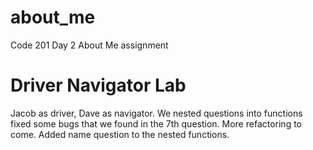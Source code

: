 # about_me
Code 201 Day 2 About Me assignment

# Driver Navigator Lab
Jacob as driver, Dave as navigator. We nested questions into functions fixed some bugs
that we found in the 7th question. More refactoring to come. Added name question to
the nested functions. 
